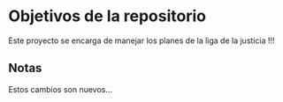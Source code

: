 # Objetivos de la repositorio

Este proyecto se encarga de manejar los planes de la liga de la justicia !!!


## Notas
Estos cambios son nuevos...
